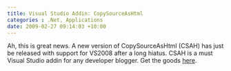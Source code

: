 ```yaml
---
title: Visual Studio Addin: CopySourceAsHtml
categories : .Net, Applications
date: 2009-02-27 09:14:03 +10:00
---
```


Ah, this is great news. A new version of CopySourceAsHtml (CSAH) has just be released with support for VS2008 after a long hiatus. CSAH is a must Visual Studio addin for any developer blogger. Get the goods [here][0].

[0]: http://www.jtleigh.com/people/colin/software/CopySourceAsHtml/
